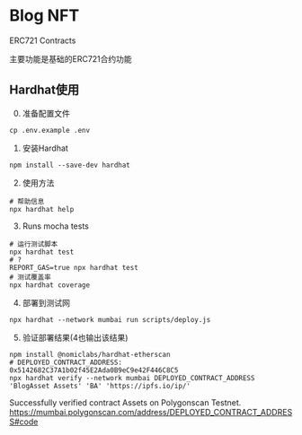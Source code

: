 # Blog NFT

ERC721 Contracts

主要功能是基础的ERC721合约功能

## Hardhat使用
0. 准备配置文件
```shell
cp .env.example .env
```
1. 安装Hardhat
```shell
npm install --save-dev hardhat
```
2. 使用方法
```shell
# 帮助信息
npx hardhat help
```
3. Runs mocha tests
```shell
# 运行测试脚本
npx hardhat test
# ?
REPORT_GAS=true npx hardhat test
# 测试覆盖率
npx hardhat coverage
```
4. 部署到测试网
```shell
npx hardhat --network mumbai run scripts/deploy.js
```
5. 验证部署结果(4也输出该结果)
```shell
npm install @nomiclabs/hardhat-etherscan
# DEPLOYED_CONTRACT_ADDRESS: 0x5142682C37A1b02f45E2Ada0B9eC9e42F446C8C5
npx hardhat verify --network mumbai DEPLOYED_CONTRACT_ADDRESS 'BlogAsset Assets' 'BA' 'https://ipfs.io/ip/'
```
Successfully verified contract Assets on Polygonscan Testnet.
https://mumbai.polygonscan.com/address/DEPLOYED_CONTRACT_ADDRESS#code
